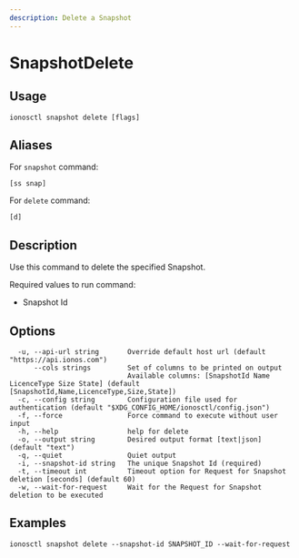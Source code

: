 ```yaml
---
description: Delete a Snapshot
---
```


# SnapshotDelete

## Usage

```text
ionosctl snapshot delete [flags]
```

## Aliases

For `snapshot` command:

```text
[ss snap]
```

For `delete` command:

```text
[d]
```

## Description

Use this command to delete the specified Snapshot.

Required values to run command:

* Snapshot Id

## Options

```text
  -u, --api-url string       Override default host url (default "https://api.ionos.com")
      --cols strings         Set of columns to be printed on output 
                             Available columns: [SnapshotId Name LicenceType Size State] (default [SnapshotId,Name,LicenceType,Size,State])
  -c, --config string        Configuration file used for authentication (default "$XDG_CONFIG_HOME/ionosctl/config.json")
  -f, --force                Force command to execute without user input
  -h, --help                 help for delete
  -o, --output string        Desired output format [text|json] (default "text")
  -q, --quiet                Quiet output
  -i, --snapshot-id string   The unique Snapshot Id (required)
  -t, --timeout int          Timeout option for Request for Snapshot deletion [seconds] (default 60)
  -w, --wait-for-request     Wait for the Request for Snapshot deletion to be executed
```

## Examples

```text
ionosctl snapshot delete --snapshot-id SNAPSHOT_ID --wait-for-request
```

